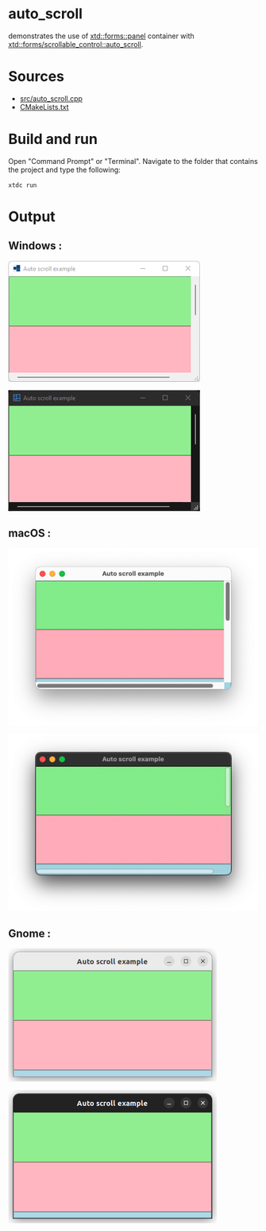# auto_scroll

demonstrates the use of [xtd::forms::panel](../../../../src/xtd.forms/include/xtd/forms/panel.h) container with [xtd::forms/scrollable_control::auto_scroll](../../../../src/xtd.forms/include/xtd/forms/scrollable_control.h).

# Sources

* [src/auto_scroll.cpp](src/auto_scroll.cpp)
* [CMakeLists.txt](CMakeLists.txt)

# Build and run

Open "Command Prompt" or "Terminal". Navigate to the folder that contains the project and type the following:

```shell
xtdc run
```

# Output

## Windows :

![Screenshot](../../../../docs/pictures/examples/auto_scroll_w.png)

![Screenshot](../../../../docs/pictures/examples/auto_scroll_wd.png)

## macOS :

![Screenshot](../../../../docs/pictures/examples/auto_scroll_m.png)

![Screenshot](../../../../docs/pictures/examples/auto_scroll_md.png)

## Gnome :

![Screenshot](../../../../docs/pictures/examples/auto_scroll_g.png)

![Screenshot](../../../../docs/pictures/examples/auto_scroll_gd.png)
